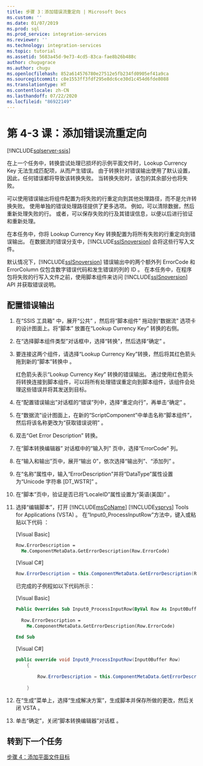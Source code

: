 ```yaml
---
title: 步骤 3：添加错误流重定向 | Microsoft Docs
ms.custom: ''
ms.date: 01/07/2019
ms.prod: sql
ms.prod_service: integration-services
ms.reviewer: ''
ms.technology: integration-services
ms.topic: tutorial
ms.assetid: 5683a45d-9e73-4cd5-83ca-fae8b26b488c
author: chugugrace
ms.author: chugu
ms.openlocfilehash: 852a614576780e27512e5fb234fd0905ef41a9ca
ms.sourcegitcommit: c8e1553ff3fdf295e8dc6ce30d1c454d6fde8088
ms.translationtype: HT
ms.contentlocale: zh-CN
ms.lasthandoff: 07/22/2020
ms.locfileid: "86922149"
---
```

# <a name="lesson-4-3-add-error-flow-redirection"></a>第 4-3 课：添加错误流重定向

[!INCLUDE[sqlserver-ssis](../includes/applies-to-version/sqlserver-ssis.md)]



在上一个任务中，转换尝试处理已损坏的示例平面文件时，Lookup Currency Key 无法生成匹配项，从而产生错误。 由于转换针对错误输出使用了默认设置，因此，任何错误都将导致该转换失败。 当转换失败时，该包的其余部分也将失败。  
  
可以使用错误输出将组件配置为将失败的行重定向到其他处理路径，而不是允许转换失败。 使用单独的错误处理路径提供了更多选项。 例如，可以清除数据，然后重新处理失败的行。 或者，可以保存失败的行及其错误信息，以便以后进行验证和重新处理。  
  
在本任务中，你将 Lookup Currency Key 转换配置为将所有失败的行重定向到错误输出。 在数据流的错误分支中，[!INCLUDE[ssISnoversion](../includes/ssisnoversion-md.md)] 会将这些行写入文件。  
  
默认情况下，[!INCLUDE[ssISnoversion](../includes/ssisnoversion-md.md)] 错误输出中的两个额外列 ErrorCode 和 ErrorColumn 仅包含数字错误代码和发生错误的列的 ID   。 在本任务中，在程序包将失败的行写入文件之前，使用脚本组件来访问 [!INCLUDE[ssISnoversion](../includes/ssisnoversion-md.md)] API 并获取错误说明。  
  
## <a name="configure-an-error-output"></a>配置错误输出  
  
1.  在“SSIS 工具箱”  中，展开“公共”  ，然后将“脚本组件”  拖动到“数据流”  选项卡的设计图面上。将“脚本”  放置在“Lookup Currency Key”  转换的右侧。  
  
2.  在“选择脚本组件类型”对话框中，选择“转换”，然后选择“确定”    。  
  
3.  要连接这两个组件，请选择“Lookup Currency Key”转换，然后将其红色箭头拖到新的“脚本”转换中   。  
  
    红色箭头表示“Lookup Currency Key”  转换的错误输出。 通过使用红色箭头将转换连接到脚本组件，可以将所有处理错误重定向到脚本组件，该组件会处理这些错误并将其发送到目标。  
  
4.  在“配置错误输出”对话框的“错误”列中，选择“重定向行”，再单击“确定”     。  
  
5.  在“数据流”设计图面上，在新的“ScriptComponent”中单击名称“脚本组件”，然后将该名称更改为“获取错误说明”     。  
  
6.  双击“Get Error Description”  转换。  
  
7.  在“脚本转换编辑器”  对话框中的“输入列”  页中，选择“ErrorCode”  列。  
  
8.  在“输入和输出”页中，展开“输出 0”，依次选择“输出列”、“添加列”     。  
  
9. 在“名称”属性中，输入“ErrorDescription”并将“DataType”属性设置为“Unicode 字符串 [DT_WSTR]”     。  
  
10. 在“脚本”页中，验证是否已将“LocaleID”属性设置为“英语(美国)”    。
  
11. 选择“编辑脚本”，打开 [!INCLUDE[msCoName](../includes/msconame-md.md)] [!INCLUDE[vsprvs](../includes/vsprvs-md.md)] Tools for Applications (VSTA)  。 在“Input0_ProcessInputRow”方法中，键入或粘贴以下代码  ：  
  
    [Visual Basic]  
  
    ```vb  
    Row.ErrorDescription =   
      Me.ComponentMetaData.GetErrorDescription(Row.ErrorCode)  
    ```  
  
    [Visual C#]  
  
    ```cs
    Row.ErrorDescription = this.ComponentMetaData.GetErrorDescription(Row.ErrorCode);  
    ```  
  
    已完成的子例程如以下代码所示：  
  
    [Visual Basic]  
  
    ```vb
    Public Overrides Sub Input0_ProcessInputRow(ByVal Row As Input0Buffer)  
  
      Row.ErrorDescription =   
        Me.ComponentMetaData.GetErrorDescription(Row.ErrorCode)  
  
    End Sub  
    ```  
  
    [Visual C#]  
  
    ```cs
    public override void Input0_ProcessInputRow(Input0Buffer Row)  
        {  
  
            Row.ErrorDescription = this.ComponentMetaData.GetErrorDescription(Row.ErrorCode);  
  
        }  
    ```  
  
12. 在“生成”菜单上，选择“生成解决方案”，生成脚本并保存所做的更改，然后关闭 VSTA   。  
  
13. 单击“确定”，关闭“脚本转换编辑器”对话框   。  
  
## <a name="go-to-next-task"></a>转到下一个任务
[步骤 4：添加平面文件目标](../integration-services/lesson-4-4-adding-a-flat-file-destination.md)  
  
  
  
